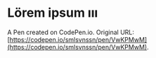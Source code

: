 # Lörem ipsum ııı

A Pen created on CodePen.io. Original URL: [https://codepen.io/smlsvnssn/pen/VwKPMwM](https://codepen.io/smlsvnssn/pen/VwKPMwM).


